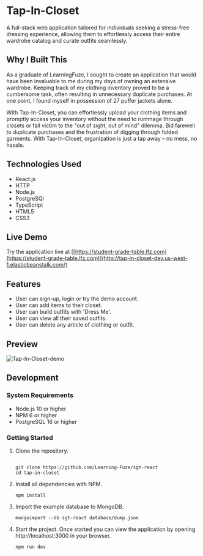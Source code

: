 # Tap-In-Closet

A full-stack web application tailored for individuals seeking a stress-free dressing experience, allowing them to effortlessly access their entire wardrobe catalog and curate outfits seamlessly.

## Why I Built This

As a graduate of LearningFuze, I sought to create an application that would have been invaluable to me during my days of owning an extensive wardrobe. Keeping track of my clothing inventory proved to be a cumbersome task, often resulting in unnecessary duplicate purchases. At one point, I found myself in possession of 27 puffer jackets alone.

With Tap-In-Closet, you can effortlessly upload your clothing items and promptly access your inventory without the need to rummage through closets or fall victim to the "out of sight, out of mind" dilemma. Bid farewell to duplicate purchases and the frustration of digging through folded garments. With Tap-In-Closet, organization is just a tap away – no mess, no hassle.

## Technologies Used

- React.js
- HTTP
- Node.js
- PostgreSQl
- TypeScript
- HTML5
- CSS3

## Live Demo

Try the application live at [[https://student-grade-table.lfz.com](https://student-grade-table.lfz.com)](http://tap-in-closet-dev.us-west-1.elasticbeanstalk.com/)

## Features

- User can sign-up, login or try the demo account.
- User can add items to their closet.
- User can build outfits with 'Dress Me'.
- User can view all their saved outfits.
- User can delete any article of clothing or outfit.

## Preview

![Tap-In-Closet-demo](https://github.com/annaaksenov/Tap-In-Closet/assets/121647003/f780e962-ba2a-4a5d-8538-b5e67b7e35fd)


## Development

### System Requirements

- Node.js 10 or higher
- NPM 6 or higher
- PostgreSQL 16 or higher

### Getting Started

1. Clone the repository.

    ```shell![Uploading Tap-In-Closet-demo.gif…]()

    git clone https://github.com/Learning-Fuze/sgt-react
    cd tap-in-closet
    ```

1. Install all dependencies with NPM.

    ```shell
    npm install
    ```

1. Import the example database to MongoDB.

    ```shell
    mongoimport --db sgt-react database/dump.json
    ```

1. Start the project. Once started you can view the application by opening http://localhost:3000 in your browser.

    ```shell
    npm run dev
    ```
